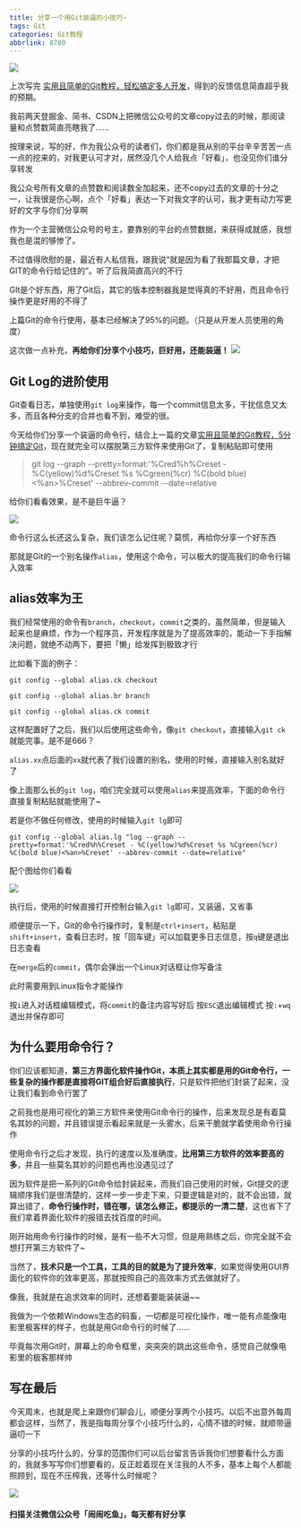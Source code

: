```yaml
---
title: 分享一个用Git装逼的小技巧~
tags: Git
categories: Git教程
abbrlink: 8780
---
```

![](https://upload-images.jianshu.io/upload_images/15072499-0e0cecc41d7e602b.png?imageMogr2/auto-orient/strip%7CimageView2/2/w/1240)

上次写完 [实用且简单的Git教程，轻松搞定多人开发](https://mp.weixin.qq.com/s?__biz=MzU2NzczMzk5Nw==&mid=2247483753&idx=1&sn=a8d654a7f61833b976f65a9e93b4f56c&chksm=fc99faebcbee73fd8ef1b8bd777f064d90f5a8c5a628da6814065028264b174e09b1b3551176&scene=21#wechat_redirect](https://mp.weixin.qq.com/s?__biz=MzU2NzczMzk5Nw==&mid=2247483753&idx=1&sn=a8d654a7f61833b976f65a9e93b4f56c&chksm=fc99faebcbee73fd8ef1b8bd777f064d90f5a8c5a628da6814065028264b174e09b1b3551176&scene=21#wechat_redirect))，得到的反馈信息简直超乎我的预期。

我前两天登掘金、简书、CSDN上把微信公众号的文章copy过去的时候，那阅读量和点赞数简直亮瞎我了……

按理来说，写的好，作为我公众号的读者们，你们都是我从别的平台辛辛苦苦一点一点的挖来的，对我更认可才对，居然没几个人给我点「好看」，也没见你们谁分享转发

我公众号所有文章的点赞数和阅读数全加起来，还不copy过去的文章的十分之一，让我很是伤心啊，点个「好看」表达一下对我文字的认可，我才更有动力写更好的文字与你们分享啊

作为一个主营微信公众号的号主，要靠别的平台的点赞数据，来获得成就感，我想我也是混的够惨了。

不过值得欣慰的是，最近有人私信我，跟我说“就是因为看了我那篇文章，才把GIT的命令行给记住的”。听了后我简直高兴的不行

GIt是个好东西，用了Git后，其它的版本控制器我是觉得真的不好用，而且命令行操作更是好用的不得了

上篇Git的命令行使用，基本已经解决了95%的问题。（只是从开发人员使用的角度）

这次做一点补充，**再给你们分享个小技巧，巨好用，还能装逼！**
![](https://upload-images.jianshu.io/upload_images/15072499-8e3b68ae10645f7a.png?imageMogr2/auto-orient/strip%7CimageView2/2/w/1240)

## Git Log的进阶使用
Git查看日志，单独使用```git log```来操作，每一个commit信息太多，干扰信息又太多，而且各种分支的合并也看不到，难受的很。

今天给你们分享一个装逼的命令行，结合上一篇的文章[实用且简单的Git教程，5分钟搞定Git](https://www.jianshu.com/p/a3f0f55c88fb)，现在就完全可以摆脱第三方软件来使用Git了，复制粘贴即可使用

> git log --graph --pretty=format:'%Cred%h%Creset - %C(yellow)%d%Creset %s %Cgreen(%cr) %C(bold blue)<%an>%Creset' --abbrev-commit --date=relative 

给你们看看效果，是不是巨牛逼？

![](https://upload-images.jianshu.io/upload_images/15072499-251d2d176bff7d3c.png?imageMogr2/auto-orient/strip%7CimageView2/2/w/1240)

命令行这么长还这么复杂，我们该怎么记住呢？莫慌，再给你分享一个好东西

那就是Git的一个别名操作```alias```，使用这个命令，可以极大的提高我们的命令行输入效率

## alias效率为王

我们经常使用的命令有```branch```，```checkout```，```commit```之类的，虽然简单，但是输入起来也是麻烦，作为一个程序员，开发程序就是为了提高效率的，能动一下手指解决问题，就绝不动两下，要把「懒」给发挥到极致才行

比如看下面的例子：

```git
git config --global alias.ck checkout

git config --global alias.br branch

git config --global alias.ck commit
````
这样配置好了之后，我们以后使用这些命令，像```git checkout```，直接输入```git ck```就能完事。是不是666？

```alias.xx```点后面的```xx```就代表了我们设置的别名，使用的时候，直接输入别名就好了

像上面那么长的```git log```，咱们完全就可以使用```alias```来提高效率，下面的命令行直接复制粘贴就能使用了~

若是你不做任何修改，使用的时候输入```git lg```即可
```git
git config --global alias.lg "log --graph --pretty=format:'%Cred%h%Creset - %C(yellow)%d%Creset %s %Cgreen(%cr) %C(bold blue)<%an>%Creset' --abbrev-commit --date=relative"
```

配个图给你们看看

![](https://upload-images.jianshu.io/upload_images/15072499-1dc99c74735ed04f.png?imageMogr2/auto-orient/strip%7CimageView2/2/w/1240)

执行后，使用的时候直接打开控制台输入```git lg```即可，又装逼，又省事

顺便提示一下，Git的命令行操作时，复制是```ctrl+insert```，粘贴是```shift+insert```，查看日志时，按「回车键」可以加载更多日志信息，按```q```键是退出日志查看

在```merge```后的```commit```，偶尔会弹出一个Linux对话框让你写备注

此时需要用到Linux指令才能操作

按```i```进入对话框编辑模式，将```commit```的备注内容写好后
按```ESC```退出编辑模式
按```:```+```wq```退出并保存即可

## 为什么要用命令行？
你们应该都知道，**第三方界面化软件操作Git，本质上其实都是用的Git命令行，一些复杂的操作都是直接将GIT组合好后直接执行**，只是软件把他们封装了起来，没让我们看到命令行罢了

之前我也是用可视化的第三方软件来使用Git命令行的操作，后来发现总是有着莫名其妙的问题，并且错误提示看起来就是一头雾水，后来干脆就学着使用命令行操作

使用命令行之后才发现，执行的速度以及准确度，**比用第三方软件的效率要高的多**，并且一些莫名其妙的问题也再也没遇见过了

因为软件是把一系列的Git命令给封装起来，而我们自己使用的时候，Git提交的逻辑顺序我们是很清楚的，这样一步一步走下来，只要逻辑是对的，就不会出错，就算出错了，**命令行操作时，错在哪，该怎么修正，都提示的一清二楚**，这也省下了我们拿着界面化软件的报错去找百度的时间。

刚开始用命令行操作的时候，是有一些不大习惯，但是用熟练之后，你完全就不会想打开第三方软件了~

当然了，**技术只是一个工具，工具的目的就是为了提升效率**，如果觉得使用GUI界面化的软件你的效率更高，那就按照自己的高效率方式去做就好了。

像我，我就是在追求效率的同时，还想着要能装装逼~~

我做为一个依赖Windows生态的码畜，一切都是可视化操作，唯一能有点能像电影里极客样的样子，也就是用Git命令行的时候了……

毕竟每次用Git时，屏幕上的命令框里，突突突的跳出这些命令，感觉自己就像电影里的极客那样帅

## 写在最后
今天周末，也就是爬上来跟你们聊会儿，顺便分享两个小技巧。以后不出意外每周都会这样，当然了，我是指每周分享个小技巧什么的，心情不错的时候，就顺带逼逼叨一下

分享的小技巧什么的，分享的范围你们可以后台留言告诉我你们想要看什么方面的，我就多写写你们想要看的，反正趁着现在关注我的人不多，基本上每个人都能照顾到，现在不压榨我，还等什么时候呢？

![](https://upload-images.jianshu.io/upload_images/15072499-3437bf10840001c1.png?imageMogr2/auto-orient/strip%7CimageView2/2/w/1240)

#### 扫描关注微信公众号「闹闹吃鱼」，每天都有好分享
